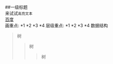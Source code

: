 ##一级标题<br>
来试试`高亮文本`<br>
[百度](http://www.baidu.com)<br>
画重点:
*1
*2
*3
*4
层级重点:
*1
    *2
        *3
        *4
数据结构
>树
>>树
>>>树
